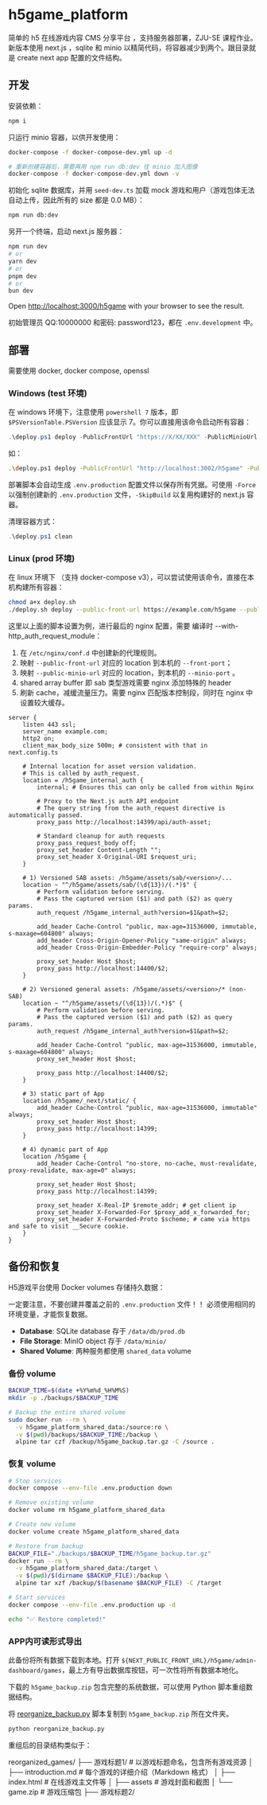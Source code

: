 # h5game_platform

简单的 h5 在线游戏内容 CMS 分享平台 ，支持服务器部署，ZJU-SE 课程作业。新版本使用 next.js ，sqlite 和 minio 以精简代码，将容器减少到两个。跟目录就是 create next app 配置的文件结构。

## 开发

安装依赖：

```bash
npm i
```

只运行 minio 容器，以供开发使用：

```bash
docker-compose -f docker-compose-dev.yml up -d

# 重新创建容器后，需要再用 npm run db:dev 往 minio 加入图像
docker-compose -f docker-compose-dev.yml down -v
```

初始化 sqlite 数据库，并用 `seed-dev.ts` 加载 mock 游戏和用户（游戏包体无法自动上传，因此所有的 size 都是 0.0 MB）：

```bash
npm run db:dev
```

另开一个终端，启动 next.js 服务器：

```bash
npm run dev
# or
yarn dev
# or
pnpm dev
# or
bun dev
```

Open [http://localhost:3000/h5game](http://localhost:3000/h5game) with your browser to see the result.

初始管理员 QQ:10000000 和密码: password123，都在 `.env.development` 中。

## 部署

需要使用 docker, docker compose, openssl

### Windows (test 环境)

在 windows 环境下，注意使用 `powershell 7` 版本，即 `$PSVersionTable.PSVersion` 应该显示 7。你可以直接用该命令启动所有容器：

```powershell
.\deploy.ps1 deploy -PublicFrontUrl "https://X/XX/XXX" -PublicMinioUrl "https://X/XX/XXX/assets" -AdminName "XXX"
```

如：

```bash
.\deploy.ps1 deploy -PublicFrontUrl "http://localhost:3002/h5game" -PublicMinioURL "http://localhost:9000" -AdminName "first_admin" -FrontPort 3002 -MinioPort 9000 -MinioConsolePort 9001
```

部署脚本会自动生成 `.env.production` 配置文件以保存所有凭据。可使用 `-Force` 以强制创建新的 `.env.production` 文件，`-SkipBuild` 以复用构建好的 next.js 容器。

清理容器方式：

```powershell
.\deploy.ps1 clean
```

### Linux (prod 环境)

在 linux 环境下 （支持 docker-compose v3），可以尝试使用该命令，直接在本机构建所有容器：

```bash
chmod a+x deploy.sh
./deploy.sh deploy --public-front-url https://example.com/h5game --public-minio-url https://example.com/h5game/assets --admin-name first_admin --front-port 14399 --minio-port 14400 --minio-console-port 14401
```

这里以上面的脚本设置为例，进行最后的 nginx 配置，需要 编译时 --with-http_auth_request_module：
1. 在 `/etc/nginx/conf.d` 中创建新的代理规则。 
2. 映射 `--public-front-url` 对应的 location 到本机的 `--front-port`；
3. 映射 `--public-minio-url` 对应的 location，到本机的 `--minio-port` 。
4. shared array buffer 即 sab 类型游戏需要 nginx 添加特殊的 header
5. 刷新 cache，减缓流量压力。需要 nginx 匹配版本控制段，同时在 nginx 中设置较大缓存。

```nginx
server {
    listen 443 ssl;
    server_name example.com;
    http2 on;
    client_max_body_size 500m; # consistent with that in next.config.ts

    # Internal location for asset version validation.
    # This is called by auth_request.
    location = /h5game_internal_auth {
        internal; # Ensures this can only be called from within Nginx
        
        # Proxy to the Next.js auth API endpoint
        # The query string from the auth_request directive is automatically passed.
        proxy_pass http://localhost:14399/api/auth-asset;
        
        # Standard cleanup for auth requests
        proxy_pass_request_body off;
        proxy_set_header Content-Length "";
        proxy_set_header X-Original-URI $request_uri;
    }

    # 1) Versioned SAB assets: /h5game/assets/sab/<version>/...
    location ~ "^/h5game/assets/sab/(\d{13})/(.*)$" {
        # Perform validation before serving.
        # Pass the captured version ($1) and path ($2) as query params.
        auth_request /h5game_internal_auth?version=$1&path=$2;

        add_header Cache-Control "public, max-age=31536000, immutable, s-maxage=604800" always;
        add_header Cross-Origin-Opener-Policy "same-origin" always;
        add_header Cross-Origin-Embedder-Policy "require-corp" always;

        proxy_set_header Host $host;
        proxy_pass http://localhost:14400/$2;
    }

    # 2) Versioned general assets: /h5game/assets/<version>/* (non-SAB)
    location ~ "^/h5game/assets/(\d{13})/(.*)$" {
        # Perform validation before serving.
        # Pass the captured version ($1) and path ($2) as query params.
        auth_request /h5game_internal_auth?version=$1&path=$2;

        add_header Cache-Control "public, max-age=31536000, immutable, s-maxage=604800" always;
        proxy_set_header Host $host;
        
        proxy_pass http://localhost:14400/$2;
    }

    # 3) static part of App
    location /h5game/_next/static/ {
        add_header Cache-Control "public, max-age=31536000, immutable" always;
        proxy_set_header Host $host;
        proxy_pass http://localhost:14399;
    }

    # 4) dynamic part of App
    location /h5game {
        add_header Cache-Control "no-store, no-cache, must-revalidate, proxy-revalidate, max-age=0" always;

        proxy_set_header Host $host;
        proxy_pass http://localhost:14399;

        proxy_set_header X-Real-IP $remote_addr; # get client ip
        proxy_set_header X-Forwarded-For $proxy_add_x_forwarded_for;
        proxy_set_header X-Forwarded-Proto $scheme; # came via https and safe to visit __Secure cookie.
    }
}
```

## 备份和恢复

H5游戏平台使用 Docker volumes 存储持久数据：

一定要注意，不要创建并覆盖之前的 `.env.production` 文件！！ 必须使用相同的环境变量，才能恢复数据。

- **Database**: SQLite database 存于 `/data/db/prod.db`
- **File Storage**: MinIO object 存于 `/data/minio/`
- **Shared Volume**: 两种服务都使用 `shared_data` volume

### 备份 volume

```bash
BACKUP_TIME=$(date +%Y%m%d_%H%M%S)
mkdir -p ./backups/$BACKUP_TIME

# Backup the entire shared volume
sudo docker run --rm \
  -v h5game_platform_shared_data:/source:ro \
  -v $(pwd)/backups/$BACKUP_TIME:/backup \
  alpine tar czf /backup/h5game_backup.tar.gz -C /source .
```

### 恢复 volume

```bash
# Stop services
docker compose --env-file .env.production down

# Remove existing volume
docker volume rm h5game_platform_shared_data

# Create new volume
docker volume create h5game_platform_shared_data

# Restore from backup
BACKUP_FILE="./backups/$BACKUP_TIME/h5game_backup.tar.gz"
docker run --rm \
  -v h5game_platform_shared_data:/target \
  -v $(pwd)/$(dirname $BACKUP_FILE):/backup \
  alpine tar xzf /backup/$(basename $BACKUP_FILE) -C /target

# Start services
docker compose --env-file .env.production up -d

echo "✅ Restore completed!"
```

### APP内可读形式导出

此备份将所有数据下载到本地。打开 `${NEXT_PUBLIC_FRONT_URL}/h5game/admin-dashboard/games`，最上方有导出数据库按钮，可一次性将所有数据本地化。

下载的 `h5game_backup.zip` 包含完整的系统数据，可以使用 Python 脚本重组数据结构。

将 [reorganize_backup.py](/reorganize_backup.py) 脚本复制到 `h5game_backup.zip` 所在文件夹。

```bash
python reorganize_backup.py
```

重组后的目录结构类似于：

reorganized_games/
├── 游戏标题1/              # 以游戏标题命名，包含所有游戏资源
│   ├── introduction.md    # 每个游戏的详细介绍（Markdown 格式）
│   ├── index.html         # 在线游戏主文件等
│   ├── assets             # 游戏封面和截图
│   └── game.zip           # 游戏压缩包
├── 游戏标题2/
